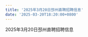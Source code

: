 ```yaml
---
title: '2025年3月20日邳州直聘招聘信息'
date: '2025-03-20T18:20:00+0800'
---
```

2025年3月20日邳州直聘招聘信息
<!--more-->
